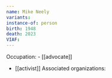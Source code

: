 ```yaml
---
name: Mike Neely
variants: 
instance-of: person
birth: 1948
death: 2023
VIAF: 
---
```

Occupation: - [[advocate]]
- [[activist]]
Associated organizations: 